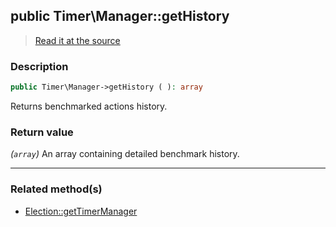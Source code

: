 ## public Timer\Manager::getHistory

> [Read it at the source](https://github.com/julien-boudry/Condorcet/blob/master/src/Timer/Manager.php#L75)

### Description    

```php
public Timer\Manager->getHistory ( ): array
```

Returns benchmarked actions history.
    

### Return value   

*(`array`)* An array containing detailed benchmark history.


---------------------------------------

### Related method(s)      

* [Election::getTimerManager](/Docs/ApiReferences/Election%20Class/public%20Election--getTimerManager.md)    
